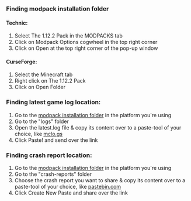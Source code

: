### Finding modpack installation folder
#### Technic:
1. Select The 1.12.2 Pack in the MODPACKS tab
2. Click on Modpack Options cogwheel in the top right corner
3. Click on Open at the top right corner of the pop-up window

#### CurseForge:
1. Select the Minecraft tab
2. Right click on The 1.12.2 Pack
3. Click on Open Folder

### Finding latest game log location:
1. Go to the [modpack installation folder](https://github.com/xJon/The-1.12.2-Pack/blob/master/log_location.md#finding-modpack-installation-folder) in the platform you're using
2. Go to the "logs" folder
3. Open the latest.log file & copy its content over to a paste-tool of your choice, like [mclo.gs](https://mclo.gs/)
4. Click Paste! and send over the link


### Finding crash report location:
1. Go to the [modpack installation folder](https://github.com/xJon/The-1.12.2-Pack/blob/master/log_location.md#finding-modpack-installation-folder) in the platform you're using
2. Go to the "crash-reports" folder
3. Choose the crash report you want to share & copy its content over to a paste-tool of your choice, like [pastebin.com](https://pastebin.com/index)
4. Click Create New Paste and share over the link
